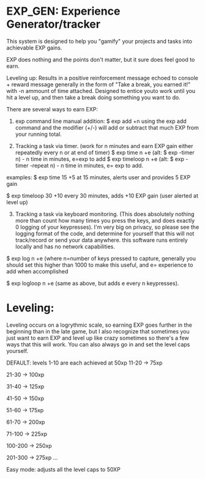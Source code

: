 # EXP_GEN: Experience Generator/tracker

This system is designed to help you "gamify" your projects and tasks into achievable EXP gains.

EXP does nothing and the points don't matter, but it sure does feel good to earn. 

Leveling up: Results in a positive reinforcement message echoed to console + reward message generally in the form of "Take a break, you earned it!" with -n ammount of time attached. Designed to entice youto work until you hit a level up, and then take a break doing something you want to do. 

There are several ways to earn EXP:

1. exp command line manual addition:
$ exp add +n
using the exp add command and the modifier (+/-) will add or subtract that much EXP from your running total.


2. Tracking a task via timer. (work for n minutes and earn EXP gain either repeatedly every n or at end of timer)
$ exp time n +e (alt: $ exp -timer n) - n time in minutes, e=exp to add
$ exp timeloop n +e (alt: $ exp -timer -repeat n) - n time in minutes, e= exp to add.

examples:
$ exp time 15 +5
at 15 minutes, alerts user and provides 5 EXP gain

$ exp timeloop 30 +10
every 30 minutes, adds +10 EXP gain (user alerted at level up)


3. Tracking a task via keyboard monitoring. (This does absolutely nothing more than count how many times you press the keys, and does exactly 0 logging of your keypresses).
I'm very big on privacy, so please see the logging format of the code, and determine for yourself that this will not track/record or send your data anywhere. this software runs entirely locally and has no network capabilities. 

$ exp log n +e (where n=number of keys pressed to capture, generally you should set this higher than 1000 to make this useful, and e= experience to add when accomplished 

$ exp logloop n +e (same as above, but adds e every n keypresses).


# Leveling: 
Leveling occurs on a logrythmic scale, so earning EXP goes further in the beginning than in the late game, but I also recognize that sometimes you just want to earn EXP and level up like crazy sometimes so there's a few ways that this will work. You can also always go in and set the level caps yourself.

DEFAULT:
levels 1-10 are each achieved at 50xp
11-20 -> 75xp

21-30 -> 100xp

31-40 -> 125xp

41-50 -> 150xp

51-60 -> 175xp

61-70 -> 200xp

71-100 -> 225xp

100-200 -> 250xp

201-300 -> 275xp
...

Easy mode:
adjusts all the level caps to 50XP





